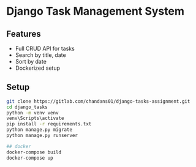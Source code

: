 # Django Task Management System

## Features

- Full CRUD API for tasks
- Search by title, date
- Sort by date
- Dockerized setup

## Setup

```bash
git clone https://gitlab.com/chandans01/django-tasks-assignment.git
cd django_tasks
python -m venv venv
venv\Scripts\activate
pip install -r requirements.txt
python manage.py migrate
python manage.py runserver

## docker
docker-compose build
docker-compose up
